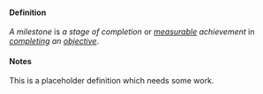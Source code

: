 #### Definition

*A milestone* is *a stage of completion* or *[measurable](https://github.com/gcassel/Modular-Organization-Terminology/blob/master/terms/measure.md) achievement* in *[completing](https://github.com/gcassel/Modular-Organization-Terminology/blob/master/terms/complete.md) an [objective](https://github.com/gcassel/Modular-Organization-Terminology/blob/master/terms/objective.md)*.

#### Notes

This is a placeholder definition which needs some work.
